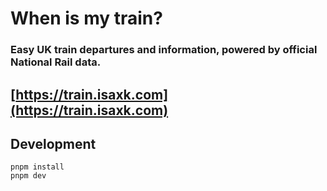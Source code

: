# When is my train?
### Easy UK train departures and information, powered by official National Rail data.
## [https://train.isaxk.com](https://train.isaxk.com)

## Development

```shell
pnpm install
pnpm dev
```
